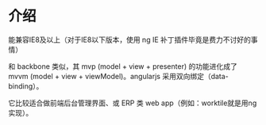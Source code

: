 # 介绍

能兼容IE8及以上（对于IE8以下版本，使用 ng IE 补丁插件毕竟是费力不讨好的事情）

和 backbone 类似，其 mvp (model + view + presenter) 的功能进化成了 mvvm (model + view + viewModel)。angularjs 采用双向绑定（data-binding）。

它比较适合做前端后台管理界面、或 ERP 类 web app（例如：worktile就是用ng实现）。
